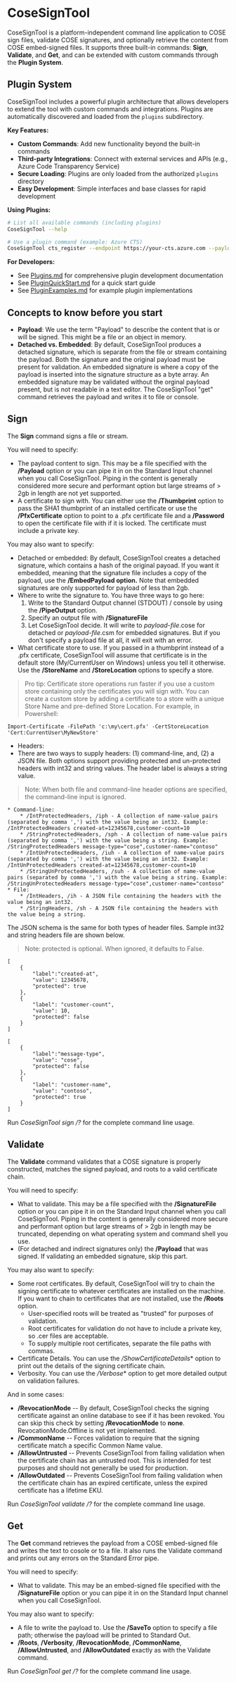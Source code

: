 # CoseSignTool
CoseSignTool is a platform-independent command line application to COSE sign files, validate COSE signatures, and optionally retrieve the content from COSE embed-signed files. 
It supports three built-in commands: **Sign**, **Validate**, and **Get**, and can be extended with custom commands through the **Plugin System**.

## Plugin System
CoseSignTool includes a powerful plugin architecture that allows developers to extend the tool with custom commands and integrations. Plugins are automatically discovered and loaded from the `plugins` subdirectory.

**Key Features:**
- **Custom Commands**: Add new functionality beyond the built-in commands
- **Third-party Integrations**: Connect with external services and APIs (e.g., Azure Code Transparency Service)
- **Secure Loading**: Plugins are only loaded from the authorized `plugins` directory
- **Easy Development**: Simple interfaces and base classes for rapid development

**Using Plugins:**
```bash
# List all available commands (including plugins)
CoseSignTool --help

# Use a plugin command (example: Azure CTS)
CoseSignTool cts_register --endpoint https://your-cts.azure.com --payload file.txt --signature file.txt.cose
```

**For Developers:**
- See [Plugins.md](Plugins.md) for comprehensive plugin development documentation
- See [PluginQuickStart.md](PluginQuickStart.md) for a quick start guide
- See [PluginExamples.md](PluginExamples.md) for example plugin implementations

## Concepts to know before you start
* **Payload**: We use the term "Payload" to describe the content that is or will be signed. This might be a file or an object in memory.
* **Detached vs. Embedded**: By default, CoseSignTool produces a detached signature, which is separate from the file or stream containing the payload. Both the signature and the original payload must be present for validation. An embedded signature is where a copy of the payload is inserted into the signature structure as a byte array. An embedded signature may be validated without the orginal payload present, but is not readable in a text editor. The CoseSignTool "get" command retrieves the payload and writes it to file or console.

## Sign
The **Sign** command signs a file or stream.

You will need to specify:
* The payload content to sign. This may be a file specified with the **/Payload** option or you can pipe it in on the Standard Input channel when you call CoseSignTool. Piping in the content is generally considered more secure and performant option but large streams of > 2gb in length are not yet supported.
* A certificate to sign with. You can either use the **/Thumbprint** option to pass the SHA1 thumbprint of an installed certificate or use the **/PfxCertificate** option to point to a .pfx certificate file and a **/Password** to open the certificate file with if it is locked. The certificate must include a private key.

You may also want to specify:
* Detached or embedded: By default, CoseSignTool creates a detached signature, which contains a hash of the original payoad. If you want it embedded, meaning that the signature file includes a copy of the payload, use the **/EmbedPayload option.** Note that embedded signatures are only supported for payload of less than 2gb.
* Where to write the signature to. You have three ways to go here:
    1. Write to the Standard Output channel (STDOUT) / console by using the **/PipeOutput** option.
    1. Specify an output file with **/SignatureFile**
    1. Let CoseSignTool decide. It will write to *payload-file*.cose for detached or *payload-file*.csm for embedded signatures. But if you don't specify a payload file at all, it will exit with an error.
* What certificate store to use. If you passed in a thumbprint instead of a .pfx certificate, CoseSignTool will assume that certificate is in the default store (My/CurrentUser on Windows) unless you tell it otherwise. Use the **/StoreName** and **/StoreLocation** options to specify a store.
>Pro tip: Certificate store operations run faster if you use a custom store containing only the certificates you will sign with. You can create a custom store by adding a certificate to a store with a unique Store Name and pre-defined Store Location. For example, in Powershell: 
~~~
Import-Certificate -FilePath 'c:\my\cert.pfx' -CertStoreLocation 'Cert:CurrentUser\MyNewStore'
~~~
* Headers:
*   There are two ways to supply headers: (1) command-line, and, (2) a JSON file. Both options support providing protected and un-protected headers with int32 and string values. The header label is always a string value.
>Note: When both file and command-line header options are specified, the command-line input is ignored.

    * Command-line:
        * /IntProtectedHeaders, /iph - A collection of name-value pairs (separated by comma ',') with the value being an int32. Example: /IntProtectedHeaders created-at=12345678,customer-count=10
        * /StringProtectedHeaders, /sph - A collection of name-value pairs (separated by comma ',') with the value being a string. Example: /StringProtectedHeaders message-type="cose",customer-name="contoso"
        * /IntUnProtectedHeaders, /iuh - A collection of name-value pairs (separated by comma ',') with the value being an int32. Example: /IntUnProtectedHeaders created-at=12345678,customer-count=10
        * /StringUnProtectedHeaders, /suh - A collection of name-value pairs (separated by comma ',') with the value being a string. Example: /StringUnProtectedHeaders message-type="cose",customer-name="contoso"
    * File:
        * /IntHeaders, /ih - A JSON file containing the headers with the value being an int32.
        * /StringHeaders, /sh - A JSON file containing the headers with the value being a string.

The JSON schema is the same for both types of header files. Sample int32 and string headers file are shown below.

>Note: protected is optional. When ignored, it defaults to False.

~~~
[
    {
        "label":"created-at",
        "value": 12345678,
        "protected": true
    },
    {
        "label": "customer-count",
        "value": 10,
        "protected": false
    }
]
~~~

~~~
[
    {
        "label":"message-type",
        "value": "cose",
        "protected": false
    },
    {
        "label": "customer-name",
        "value": "contoso",
        "protected": true
    }
]
~~~

Run *CoseSignTool sign /?* for the complete command line usage.

## Validate
The **Validate** command validates that a COSE signature is properly constructed, matches the signed payload, and roots to a valid certificate chain.

You will need to specify:
* What to validate. This may be a file specified with the **/SignatureFile** option or you can pipe it in on the Standard Input channel when you call CoseSignTool. Piping in the content is generally considered more secure and performant option but large streams of > 2gb in length may be truncated, depending on what operating system and command shell you use.
* (For detached and indirect signatures only) the **/Payload** that was signed. If validating an embedded signature, skip this part.

You may also want to specify:
* Some root certificates. By default, CoseSignTool will try to chain the signing certificate to whatever certificates are installed on the machine. If you want to chain to certificates that are not installed, use the **/Roots** option.
    * User-specified roots will be treated as "trusted" for purposes of validation.
    * Root certificates for validation do not have to include a private key, so .cer files are acceptable.
    * To supply multiple root certificates, separate the file paths with commas.
* Certificate Details. You can use the */ShowCertificateDetails** option to print out the details of the signing certificate chain.
* Verbosity. You can use the */Verbose** option to get more detailed output on validation failures.

And in some cases:
* **/RevocationMode** -- By default, CoseSignTool checks the signing certificate against an online database to see if it has been revoked. You can skip this check by setting **/RevocationMode** to **none**. RevocationMode.Offline is not yet implemented.
* **/CommonName** -- Forces validation to require that the signing certificate match a specific Common Name value.
* **/AllowUntrusted** -- Prevents CoseSignTool from failing validation when the certificate chain has an untrusted root. This is intended for test purposes and should not generally be used for production.
* **/AllowOutdated** -- Prevents CoseSignTool from failing validation when the certificate chain has an expired certificate, unless the expired certificate has a lifetime EKU.

Run *CoseSignTool validate /?* for the complete command line usage.

## Get
The **Get** command retrieves the payload from a COSE embed-signed file and writes the text to cosole or to a file. It also runs the Validate command and prints out any errors on the Standard Error pipe.

You will need to specify:
* What to validate. This may be an embed-signed file specified with the **/SignatureFile** option or you can pipe it in on the Standard Input channel when you call CoseSignTool.

You may also want to specify:
* A file to write the payload to. Use the **/SaveTo** option to specify a file path; otherwise the payload will be printed to Standard Out.
* **/Roots**, **/Verbosity**, **/RevocationMode**, **/CommonName**, **/AllowUntrusted**, and **/AllowOutdated** exactly as with the Validate command.

Run *CoseSignTool get /?* for the complete command line usage.
